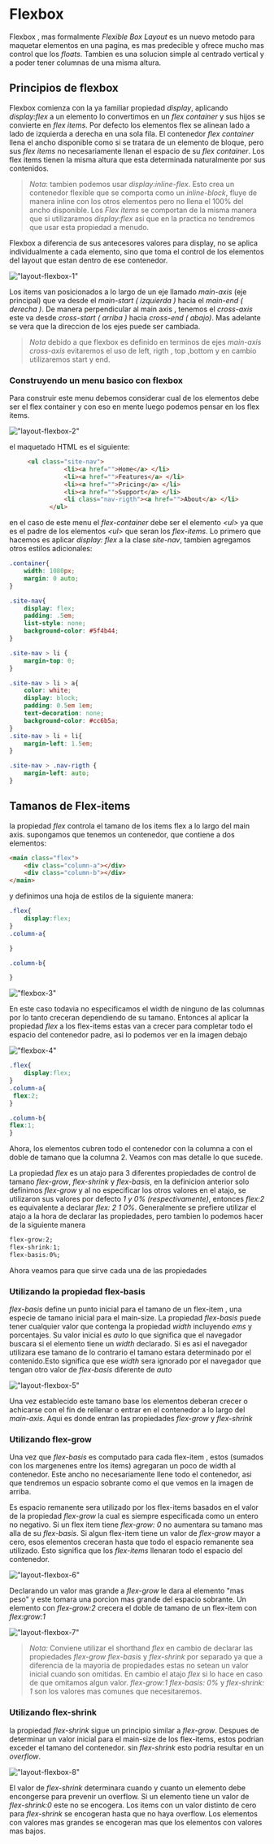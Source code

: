 # Flexbox

Flexbox , mas formalmente *Flexible Box Layout* es un nuevo metodo para maquetar elementos en una pagina, es mas predecible y ofrece mucho mas control que los *floats*. Tambien es una solucion simple al centrado vertical y a poder tener columnas de una misma altura.

## Principios de flexbox

Flexbox comienza con la ya familiar propiedad *display*, aplicando *display:flex* a un elemento lo convertimos en un *flex container* y sus hijos se convierte en *flex items*. Por defecto los elementos flex se alinean lado a lado de izquierda a derecha en una sola fila. El contenedor *flex container* llena el ancho disponible como si se tratara de un elemento de bloque, pero sus *flex items* no necesariamente llenan el espacio de su *flex container*. Los flex items tienen la misma altura que esta determinada naturalmente por sus contenidos.

>*Nota*: tambien podemos usar *display:inline-flex*. Esto crea un contenedor flexible que se comporta como un *inline-block*, fluye de manera inline con los otros elementos pero no llena el 100% del ancho disponible. Los *Flex items* se comportan de la misma manera que si utilizaramos *display:flex* asi que en la practica no tendremos que usar esta propiedad a menudo.

Flexbox a diferencia de sus antecesores valores para display, no se aplica individualmente a cada elemento, sino que toma el control de los elementos del layout que estan dentro de ese contenedor.

!["layout-flexbox-1"](/resources/layout-flexbox-1.png)

Los items van posicionados a lo largo de un eje llamado *main-axis* (eje principal) que va desde el *main-start ( izquierda )* hacia el *main-end ( derecha )*. De manera perpendicular al main axis , tenemos el *cross-axis* este va desde *cross-start ( arriba )* hacia *cross-end ( abajo)*. Mas adelante se vera que la direccion de los ejes puede ser cambiada.

> *Nota* debido a que flexbox es definido en terminos de ejes *main-axis* *cross-axis* evitaremos el uso de left, rigth , top ,bottom y en cambio utilizaremos start y end.

### Construyendo un menu basico con flexbox

Para construir este menu debemos considerar cual de los elementos debe ser el flex container  y con eso en mente luego podemos pensar en los flex items.

!["layout-flexbox-2"](/resources\layout-flexbox-2.png)

el maquetado HTML es el siguiente:
```HTML
     <ul class="site-nav">
               <li><a href="">Home</a> </li>
               <li><a href="">Features</a> </li>
               <li><a href="">Pricing</a> </li>
               <li><a href="">Support</a> </li>
               <li class="nav-rigth"><a href="">About</a> </li>
           </ul>
```

en el caso de este menu el *flex-container* debe ser el elemento *\<ul>* ya que es el padre de los elementos  *\<ul>* que seran los *flex-items*. Lo primero que hacemos es aplicar *display: flex* a la clase *site-nav*, tambien agregamos otros estilos adicionales:

```css
.container{
    width: 1080px;
    margin: 0 auto;
}

.site-nav{
    display: flex;
    padding: .5em;
    list-style: none;
    background-color: #5f4b44;
}

.site-nav > li {
    margin-top: 0;
}

.site-nav > li > a{
    color: white;
    display: block;
    padding: 0.5em 1em;
    text-decoration: none;
    background-color: #cc6b5a;
}
.site-nav > li + li{
    margin-left: 1.5em;
}

.site-nav > .nav-rigth {
    margin-left: auto;
}
```

## Tamanos de Flex-items

la propiedad *flex* controla el tamano de los items flex a lo largo del main axis. supongamos que tenemos un contenedor, que contiene a dos elementos:

```HTML
<main class="flex">
    <div class="column-a"></div>
    <div class="column-b"></div>
</main>
```

y definimos una hoja de estilos de la siguiente manera:

```css
.flex{
    display:flex;
}
.column-a{

}

.column-b{

}
```

!["flexbox-3"](/resources/layout-flexbox-3.png)

En este caso todavia no especificamos el width de ninguno de las columnas por lo tanto creceran dependiendo de su tamano. Entonces al aplicar la propiedad *flex* a los flex-items estas van a crecer para completar todo el espacio del contenedor padre, asi lo podemos ver en la imagen debajo

!["flexbox-4"](/resources/layout-flexbox-4.png)

```css
.flex{
    display:flex;
}
.column-a{
 flex:2;
}

.column-b{
flex:1;
}
```

Ahora, los elementos cubren todo el contenedor con la columna a con el doble de tamano que la columna 2. Veamos con mas detalle lo que sucede.

La propiedad *flex* es un atajo para 3 diferentes propiedades de control de tamano *flex-grow*, *flex-shrink* y *flex-basis*, en la definicion anterior solo definimos *flex-grow* y al no especificar los otros valores en el atajo, se utilizaron sus valores por defecto *1 y 0% (respectivamente)*, entonces  *flex:2* es equivalente a declarar *flex: 2 1 0%*. Generalmente se prefiere utilizar el atajo a la hora de declarar las propiedades, pero tambien lo podemos hacer de la siguiente manera

```css
flex-grow:2;
flex-shrink:1;
flex-basis:0%;
```
Ahora veamos para que sirve cada una de las propiedades

### Utilizando la propiedad flex-basis

*flex-basis* define un punto inicial para el tamano de un flex-item , una especie de tamano inicial para el main-size. La propiedad *flex-basis* puede tener cualquier valor que contenga la propiedad *width* incluyendo *ems* y porcentajes.  Su valor inicial es *auto* lo que significa que el navegador buscara si el elemento tiene un *width* declarado. Si es asi el navegador utilizara ese tamano de lo contrario el tamano estara determinado por el contenido.Esto  significa que ese *width* sera ignorado por el navegador que tengan otro valor de *flex-basis* diferente de *auto* 

!["layout-flexbox-5"](/resources/layout-flexbox-5.png)

Una vez establecido este tamano base los elementos deberan crecer o achicarse con el fin de rellenar o entrar en el contenedor a lo largo del *main-axis*. Aqui es donde entran las propiedades *flex-grow* y *flex-shrink*

### Utilizando flex-grow

Una vez que *flex-basis* es computado para cada flex-item , estos (sumados con los margenenes entre los items) agregaran un poco de width al contenedor. Este ancho no necesariamente llene todo el contenedor, asi que tendremos un espacio sobrante como el que vemos en la imagen de arriba.

Es espacio remanente sera utilizado por los flex-items basados en el valor de la propiedad *flex-grow* la cual es siempre especificada como un entero no negativo. Si un flex item tiene *flex-grow: 0* no aumentara su tamano mas alla de su *flex-basis*. Si algun flex-item tiene un valor de *flex-grow* mayor a cero, esos elementos creceran hasta que todo el espacio remanente sea utilizado. Esto significa que los *flex-items* llenaran todo el espacio del contenedor.

!["layout-flexbox-6"](/resources/layout-flexbox-6.png)

Declarando un valor mas grande a *flex-grow* le dara al elemento "mas peso" y este tomara una porcion mas grande del espacio sobrante. Un elemento con *flex-grow:2* crecera el doble de tamano de un flex-item con *flex:grow:1*

!["layout-flexbox-7"](/resources/layout-flexbox-7.png)

>*Nota:* Conviene utilizar el shorthand *flex* en cambio de declarar las propiedades *flex-grow* *flex-basis* y *flex-shrink* por separado ya que a diferencia de la mayoria de propiedades estas no setean un valor inicial cuando son omitidas. En cambio el atajo *flex* si lo hace en caso de que omitamos algun valor. *flex-grow:1* *flex-basis: 0%* y *flex-shrink: 1* son los valores mas comunes que necesitaremos.

### Utilizando flex-shrink

la propiedad *flex-shrink* sigue un principio similar a *flex-grow*. Despues de determinar un valor inicial para el main-size de los flex-items, estos podrian exceder el tamano del contenedor. sin *flex-shrink* esto podria resultar en un *overflow*.

!["layout-flexbox-8"](/resources/layout-flexbox-8.png)

El valor de *flex-shrink* determinara cuando y cuanto un elemento debe encongerse para prevenir un overflow. Si un elemento tiene un valor de *flex-shrink:0* este no se encogera. Los items con un valor distinto de cero para *flex-shrink* se encogeran hasta que no haya overflow. Los elementos con valores mas grandes se encogeran mas que los elementos con valores mas bajos.
